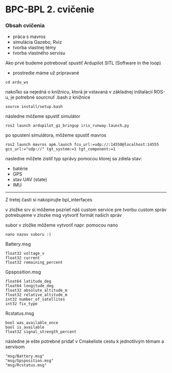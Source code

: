# BPC-BPL 2. cvičenie

### Obsah cvičenia
- práca s mavros
- simulácia Gazebo, Rviz
- tvorba vlastnej témy
- tvorba vlastného servisu


Ako prvé budeme potrebovať spustiť Ardupilot SITL (Software in the loop)
- prostredie máme už pripravané


```
cd ardu_ws
```

nakoľko sa nejedná o knižnicu, ktorá je vstavaná v základnej inštalácií ROS-u, je potrebné sourcnuť .bash z knižnice
```
source install/setup.bash
```

následne môžeme spustiť simulátor
```
ros2 launch ardupilot_gz_bringup iris_runway.launch.py
```

po spustení simulátora, môžeme spustiť mavros
```
ros2 launch mavros apm.launch fcu_url:=udp://:14550@localhost:14555 gcs_url:="udp://" tgt_system:=1 tgt_component:=1
```

nasledne môžete zistiť typ správy pomocou ktorej sa zdiela stav:
- batérie
- GPS
- stav UAV (state)
- IMU

------
Z tretej časti si nakopirujte bpl_interfaces

v zložke srv si môžeme pozrieť náš custom service
pre tvorbu custom správ potrebujeme v zlozke msg vytvoriť formát našich správ

subor v zložke môžeme vytvoriť napr. pomocou nano
```
nano nazov suboru :)
```
Battery.msg
```
float32 voltage_v
float32 current
float32 remaining_percent
```
Gpsposition.msg
```
float64 latitude_deg
float64 longitude_deg
float32 absolute_altitude_m
float32 relative_altitude_m
int32 number_of_satellites
int32 fix_type
```
Rcstatus.msg
```
bool was_available_once
bool is_available
float32 signal_strength_percent
```

následne je ešte potrebné pridať v Cmakeliste cestu k jednotlivým témam a servisom
```
"msg/Battery.msg"
"msg/Gpsposition.msg"
"msg/Rcstatus.msg"
```
